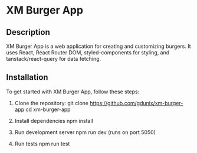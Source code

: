 # XM Burger App

## Description

XM Burger App is a web application for creating and customizing burgers. It uses React, React Router DOM, styled-components for styling, and tanstack/react-query for data fetching.

## Installation

To get started with XM Burger App, follow these steps:

1. Clone the repository:
   git clone https://github.com/gdunix/xm-burger-app
   cd xm-burger-app

2. Install dependencies
   npm install

3. Run development server
   npm run dev (runs on port 5050)

4. Run tests
   npm run test
